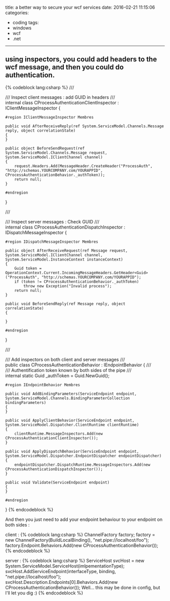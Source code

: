 title: a better way to secure your wcf services
date: 2016-02-21 11:15:06
categories:
- coding
tags:
- windows
- wcf
- .net
---
## using inspectors, you could add headers to the wcf message, and then you could do authentication.
{% codeblock lang:csharp %}
/// <summary>
/// Inspect client messages : add GUID in headers
/// </summary>
internal class CProcessAuthenticationClientInspector : IClientMessageInspector
{

    #region IClientMessageInspector Membres

    public void AfterReceiveReply(ref System.ServiceModel.Channels.Message reply, object correlationState)
    {
    }

    public object BeforeSendRequest(ref System.ServiceModel.Channels.Message request, System.ServiceModel.IClientChannel channel)
    {
        request.Headers.Add(MessageHeader.CreateHeader("ProcessAuth", "http://schemas.YOURCOMPANY.com/YOURAPPID", CProcessAuthenticationBehavior._authToken));
        return null;
    }

    #endregion
}

/// <summary>
/// Inspect server messages : Check GUID
/// </summary>
internal class CProcessAuthenticationDispatchInspector : IDispatchMessageInspector
{

    #region IDispatchMessageInspector Membres

    public object AfterReceiveRequest(ref Message request, System.ServiceModel.IClientChannel channel, System.ServiceModel.InstanceContext instanceContext)
    {
        Guid token = OperationContext.Current.IncomingMessageHeaders.GetHeader<Guid>("ProcessAuth", "http://schemas.YOURCOMPANY.com/YOURAPPID");
        if (token != CProcessAuthenticationBehavior._authToken)
            throw new Exception("Invalid process");
        return null;
    }

    public void BeforeSendReply(ref Message reply, object correlationState)
    {

    }

    #endregion
}

/// <summary>
/// Add inspectors on both client and server messages
/// </summary>
public class CProcessAuthenticationBehavior : IEndpointBehavior
{
    /// <summary>
    /// Authentification token known by both sides of the pipe
    /// </summary>
    internal static Guid _authToken = Guid.NewGuid();

    #region IEndpointBehavior Membres

    public void AddBindingParameters(ServiceEndpoint endpoint, System.ServiceModel.Channels.BindingParameterCollection bindingParameters)
    {
    }

    public void ApplyClientBehavior(ServiceEndpoint endpoint, System.ServiceModel.Dispatcher.ClientRuntime clientRuntime)
    {
        clientRuntime.MessageInspectors.Add(new CProcessAuthenticationClientInspector());
    }

    public void ApplyDispatchBehavior(ServiceEndpoint endpoint, System.ServiceModel.Dispatcher.EndpointDispatcher endpointDispatcher)
    {
        endpointDispatcher.DispatchRuntime.MessageInspectors.Add(new CProcessAuthenticationDispatchInspector());
    }

    public void Validate(ServiceEndpoint endpoint)
    {
    }

    #endregion
}
{% endcodeblock %}

And then you just need to add your endpoint behaviour to your endpoint on both sides :

client :
{% codeblock lang:csharp %}
    ChannelFactory<TInterface> factory;
    factory = new ChannelFactory<TInterface>(BuildLocalBinding(), "net.pipe://localhost/foo");
    factory.Endpoint.Behaviors.Add(new CProcessAuthenticationBehavior());
{% endcodeblock %}

server :
{% codeblock lang:csharp %}
    ServiceHost svcHost = new System.ServiceModel.ServiceHost(imlpementationType);
    svcHost.AddServiceEndpoint(interfaceType, binding, "net.pipe://localhost/foo");
    svcHost.Description.Endpoints[0].Behaviors.Add(new CProcessAuthenticationBehavior());
    Well... this may be done in config, but I'll let you dig :)
{% endcodeblock %}

